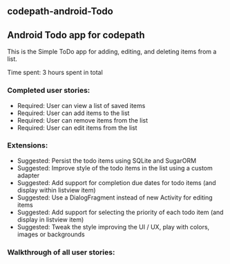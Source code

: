 ## codepath-android-Todo

## Android Todo app for codepath

This is the Simple ToDo app for adding, editing, and deleting items from a list.

Time spent: 3 hours spent in total

### Completed user stories:

- Required: User can view a list of saved items
-  Required: User can add items to the list
-  Required: User can remove items from the list
-  Required: User can edit items from the list


### Extensions:

-  Suggested: Persist the todo items using SQLite and SugarORM
-  Suggested: Improve style of the todo items in the list using a custom adapter
-  Suggested: Add support for completion due dates for todo items (and display within listview item)
-  Suggested: Use a DialogFragment instead of new Activity for editing items
-  Suggested: Add support for selecting the priority of each todo item (and display in listview item)
-  Suggested: Tweak the style improving the UI / UX, play with colors, images or backgrounds

### Walkthrough of all user stories:



